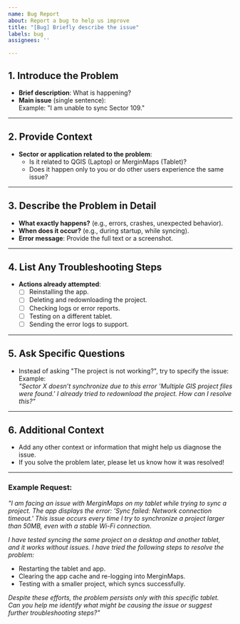 ```yaml
---
name: Bug Report
about: Report a bug to help us improve
title: "[Bug] Briefly describe the issue"
labels: bug
assignees: ''

---
```


## 1. Introduce the Problem
- **Brief description**: What is happening?
- **Main issue** (single sentence):  
  Example: "I am unable to sync Sector 109."

---

## 2. Provide Context
- **Sector or application related to the problem**:
  - Is it related to QGIS (Laptop) or MerginMaps (Tablet)?
  - Does it happen only to you or do other users experience the same issue?

---

## 3. Describe the Problem in Detail
- **What exactly happens?** (e.g., errors, crashes, unexpected behavior).
- **When does it occur?** (e.g., during startup, while syncing).
- **Error message**: Provide the full text or a screenshot.

---

## 4. List Any Troubleshooting Steps
- **Actions already attempted**:
  - [ ] Reinstalling the app.
  - [ ] Deleting and redownloading the project.
  - [ ] Checking logs or error reports.
  - [ ] Testing on a different tablet.
  - [ ] Sending the error logs to support.

---

## 5. Ask Specific Questions
- Instead of asking "The project is not working?", try to specify the issue:  
  Example:  
  *"Sector X doesn’t synchronize due to this error 'Multiple GIS project files were found.' I already tried to redownload the project. How can I resolve this?"*

---

## 6. Additional Context
- Add any other context or information that might help us diagnose the issue.
- If you solve the problem later, please let us know how it was resolved!

---

### Example Request:
*"I am facing an issue with MerginMaps on my tablet while trying to sync a project. The app displays the error: 'Sync failed: Network connection timeout.' This issue occurs every time I try to synchronize a project larger than 50MB, even with a stable Wi-Fi connection.*  

*I have tested syncing the same project on a desktop and another tablet, and it works without issues. I have tried the following steps to resolve the problem:*  
- Restarting the tablet and app.  
- Clearing the app cache and re-logging into MerginMaps.  
- Testing with a smaller project, which syncs successfully.  

*Despite these efforts, the problem persists only with this specific tablet. Can you help me identify what might be causing the issue or suggest further troubleshooting steps?"*
